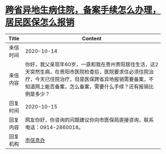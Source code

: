 # <a href="http://www.shangluo.gov.cn/zmhd/ldxxxx.jsp?urltype=leadermail.LeaderMailContentUrl&wbtreeid=1112&leadermailid=6529">跨省异地生病住院，备案手续怎么办理，居民医保怎么报销</a>
|Title|Content|
|:---:|---|
|来信时间|2020-10-14|
|来信内容|你好，我父亲现年60岁，一直和我在贵州贵阳居住生活，这2天突然生病，在贵阳市医院检查后，医院要求住必须住院治疗，今天已住院治疗，但是医保跨省异地报销需要备案，不知道网上能否备案，怎么备案，需要什么手续？还有报销比例是多少？|
|回复时间|2020-10-15|
|回复内容|网友你好，你咨询的问题建议你向市医保局直接咨询，联系电话：0914-2860018。|
|回复机构|<a href="../../categories/agencies/市信息办.md">市信息办</a>|